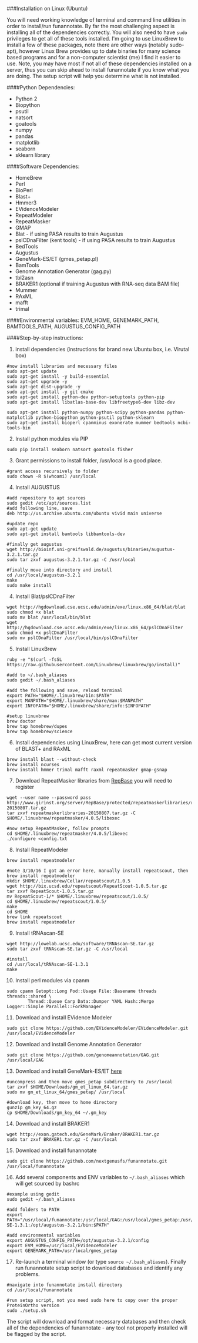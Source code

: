 ###Installation on Linux (Ubuntu)

You will need working knowledge of terminal and command line utilities in order to install/run funannotate.  By far the most challenging aspect is installing all of the dependencies correctly. You will also need to have `sudo` privileges to get all of these tools installed.  I'm going to use LinuxBrew to install a few of these packages, note there are other ways (notably sudo-apt), however Linux Brew provides up to date binaries for many science based programs and for a non-computer scientist (me) I find it easier to use.  Note, you may have most if not all of these dependencies installed on a server, thus you can skip ahead to install funannotate if you know what you are doing.  The setup script will help you determine what is not installed.

####Python Dependencies:
* Python 2
* Biopython
* psutil
* natsort
* goatools
* numpy
* pandas
* matplotlib
* seaborn
* sklearn library

####Software Dependencies:
* HomeBrew
* Perl
* BioPerl
* Blast+
* Hmmer3
* EVidenceModeler
* RepeatModeler
* RepeatMasker
* GMAP
* Blat - if using PASA results to train Augustus
* pslCDnaFilter (kent tools) - if using PASA results to train Augustus
* BedTools
* Augustus
* GeneMark-ES/ET (gmes_petap.pl)
* BamTools
* Genome Annotation Generator (gag.py)
* tbl2asn
* BRAKER1 (optional if training Augustus with RNA-seq data BAM file)
* Mummer
* RAxML
* mafft
* trimal

####Environmental variables:
EVM_HOME, GENEMARK_PATH, BAMTOOLS_PATH, AUGUSTUS_CONFIG_PATH

####Step-by-step instructions:


1) install dependencies (instructions for brand new Ubuntu box, i.e. Virutal box)
```
#now install libraries and necessary files
sudo apt-get update
sudo apt-get install -y build-essential
sudo apt-get upgrade -y
sudo apt-get dist-upgrade -y
sudo apt-get install -y git cmake
sudo apt-get install python-dev python-setuptools python-pip
sudo apt-get install libatlas-base-dev libfreetype6-dev libz-dev

sudo apt-get install python-numpy python-scipy python-pandas python-matplotlib python-biopython python-psutil python-sklearn
sudo apt-get install bioperl cpanminus exonerate mummer bedtools ncbi-tools-bin
```

2) Install python modules via PIP
```
sudo pip install seaborn natsort goatools fisher
```

3) Grant permissions to install folder, /usr/local is a good place.
```
#grant access recursively to folder
sudo chown -R $(whoami) /usr/local
```

4) Install AUGUSTUS
```
#add repository to apt sources
sudo gedit /etc/apt/sources.list
#add following line, save
deb http://us.archive.ubuntu.com/ubuntu vivid main universe

#update repo
sudo apt-get update
sudo apt-get install bamtools libbamtools-dev

#finally get augustus
wget http://bioinf.uni-greifswald.de/augustus/binaries/augustus-3.2.1.tar.gz
sudo tar zxvf augustus-3.2.1.tar.gz -C /usr/local

#finally move into directory and install
cd /usr/local/augustus-3.2.1
make
sudo make install
```

4) Install Blat/pslCDnaFilter
```
wget http://hgdownload.cse.ucsc.edu/admin/exe/linux.x86_64/blat/blat
sudo chmod +x blat
sudo mv blat /usr/local/bin/blat
wget http://hgdownload.cse.ucsc.edu/admin/exe/linux.x86_64/pslCDnaFilter
sudo chmod +x pslCDnaFilter
sudo mv pslCDnaFilter /usr/local/bin/pslCDnaFilter
```

5) Install LinuxBrew
```
ruby -e "$(curl -fsSL https://raw.githubusercontent.com/Linuxbrew/linuxbrew/go/install)"

#add to ~/.bash_aliases
sudo gedit ~/.bash_aliases

#add the following and save, reload terminal
export PATH="$HOME/.linuxbrew/bin:$PATH"
export MANPATH="$HOME/.linuxbrew/share/man:$MANPATH"
export INFOPATH="$HOME/.linuxbrew/share/info:$INFOPATH"

#setup linuxbrew
brew doctor
brew tap homebrew/dupes
brew tap homebrew/science
```

6) Install dependencies using LinuxBrew, here can get most current version of BLAST+ and RAxML
```
brew install blast --without-check
brew install ncurses
brew install hmmer trimal mafft raxml repeatmasker gmap-gsnap
```

7) Download RepeatMasker libraries from [RepBase](http://www.girinst.org/repbase/) you will need to register
```
wget --user name --password pass http://www.girinst.org/server/RepBase/protected/repeatmaskerlibraries/repeatmaskerlibraries-20150807.tar.gz
tar zxvf repeatmaskerlibraries-20150807.tar.gz -C $HOME/.linuxbrew/repeatmasker/4.0.5/libexec

#now setup RepeatMasker, follow prompts
cd $HOME/.linuxbrew/repeatmasker/4.0.5/libexec
./configure <config.txt
```

8) Install RepeatModeler
```
brew install repeatmodeler

#note 3/10/16 I got an error here, manually install repeatscout, then brew install repeatmodeler
mkdir $HOME/.linuxbrew/Cellar/repeatscout/1.0.5
wget http://bix.ucsd.edu/repeatscout/RepeatScout-1.0.5.tar.gz
tar zxvf RepeatScout-1.0.5.tar.gz
mv RepeatScout-1/* $HOME/.linuxbrew/repeatscout/1.0.5/
cd $HOME/.linuxbrew/repeatscout/1.0.5/
make
cd $HOME
brew link repeatscout
brew install repeatmodeler
```

9) Install tRNAscan-SE
```
wget http://lowelab.ucsc.edu/software/tRNAscan-SE.tar.gz
sudo tar zxvf tRNAscan-SE.tar.gz -C /usr/local

#install
cd /usr/local/tRNAscan-SE-1.3.1
make
```

10) Install perl modules via cpanm
```
sudo cpanm Getopt::Long Pod::Usage File::Basename threads threads::shared \
        Thread::Queue Carp Data::Dumper YAML Hash::Merge Logger::Simple Parallel::ForkManager
```

11) Download and install EVidence Modeler
```
sudo git clone https://github.com/EVidenceModeler/EVidenceModeler.git /usr/local/EVidenceModeler
```

12) Download and install Genome Annotation Generator
```
sudo git clone https://github.com/genomeannotation/GAG.git /usr/local/GAG
```

13) Download and install GeneMark-ES/ET [here](http://exon.gatech.edu/GeneMark/license_download.cgi)
```
#uncompress and then move gmes_petap subdirectory to /usr/local
tar zxvf $HOME/Downloads/gm_et_linux_64.tar.gz
sudo mv gm_et_linux_64/gmes_petap/ /usr/local

#download key, then move to home directory
gunzip gm_key_64.gz
cp $HOME/Downloads/gm_key_64 ~/.gm_key
```

14) Download and install BRAKER1
```
wget http://exon.gatech.edu/GeneMark/Braker/BRAKER1.tar.gz
sudo tar zxvf BRAKER1.tar.gz -C /usr/local
```

15) Download and install funannotate
```
sudo git clone https://github.com/nextgenusfs/funannotate.git /usr/local/funannotate
```

16) Add several components and ENV variables to `~/.bash_aliases` which will get sourced by bashrc
```
#example using gedit
sudo gedit ~/.bash_aliases

#add folders to PATH
export PATH="/usr/local/funannotate:/usr/local/GAG:/usr/local/gmes_petap:/usr/local/BRAKER1:/usr/local/tRNAscan-SE-1.3.1:/opt/augustus-3.2.1/bin:$PATH"

#add environmental variables
export AUGUSTUS_CONFIG_PATH=/opt/augustus-3.2.1/config
export EVM_HOME=/usr/local/EVidenceModeler
export GENEMARK_PATH=/usr/local/gmes_petap
```

17) Re-launch a terminal window (or type `source ~/.bash_aliases`). Finally run funannotate setup script to download databases and identify any problems.
```
#navigate into funannotate install directory
cd /usr/local/funannotate

#run setup script, not you need sudo here to copy over the proper ProteinOrtho version
sudo ./setup.sh
```
The script will download and format necessary databases and then check all of the dependencies of funannotate - any tool not properly installed will be flagged by the script.
